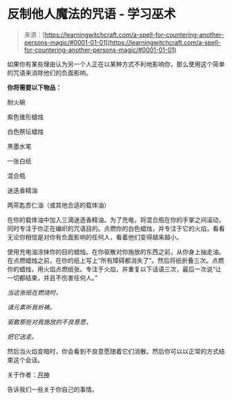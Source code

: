 <!--yml

类别：未分类

日期：2024-06-12 18:16:11

-->

# 反制他人魔法的咒语 - 学习巫术

> 来源：[https://learningwitchcraft.com/a-spell-for-countering-another-persons-magic/#0001-01-01](https://learningwitchcraft.com/a-spell-for-countering-another-persons-magic/#0001-01-01)

如果你有某些理由认为另一个人正在以某种方式不利地影响你，那么使用这个简单的咒语来消除他们的负面影响。

**你将需要以下物品：**

耐火碗

紫色锥形蜡烛

白色祭坛蜡烛

黑墨水笔

一张白纸

混合瓶

迷迭香精油

两茶匙杏仁油（或其他合适的载体油）

在你的载体油中加入三滴迷迭香精油。为了充电，将混合瓶在你的手掌之间滚动，同时专注于你正在编织的咒语目的。点燃你的白色蜡烛，并专注于它的火焰，看看无论你相信是对你有负面影响的任何人，看着他们变得越来越小。

使用充电油涂抹你的目的蜡烛。在你驱散对你施放的东西之前，从你身上抽走油。在点燃蜡烛之前，在你的纸上写上“所有障碍都消失了”。然后将纸折叠三次。点燃你的蜡烛，用火焰点燃纸张。专注于火焰，并重复以下话语三次，最后一次说“让一切都结束，并且不伤害任何人。”

*当这张纸在燃烧时，*

*请元素听我祈祷。*

*驱散那些对我施放的不良意愿，*

*把它送走。*

然后当火焰变暗时，你会看到不良意愿随着它们消散。然后你可以以正常的方式结束这个会话。

关于作者：[月神](https://learningwitchcraft.com/profile/?tthayer/)

告诉我们一些关于你自己的事情。
